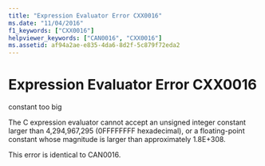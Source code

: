 ```yaml
---
title: "Expression Evaluator Error CXX0016"
ms.date: "11/04/2016"
f1_keywords: ["CXX0016"]
helpviewer_keywords: ["CAN0016", "CXX0016"]
ms.assetid: af94a2ae-e835-4da6-8d2f-5c879f72eda2
---
```

# Expression Evaluator Error CXX0016

constant too big

The C expression evaluator cannot accept an unsigned integer constant larger than 4,294,967,295 (0FFFFFFFF hexadecimal), or a floating-point constant whose magnitude is larger than approximately 1.8E+308.

This error is identical to CAN0016.